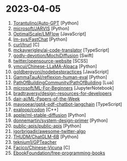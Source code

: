 # 2023-04-05

1. [Torantulino/Auto-GPT](https://github.com/Torantulino/Auto-GPT "An experimental open-source attempt to make GPT-4 fully autonomous.") [Python]
2. [microsoft/JARVIS](https://github.com/microsoft/JARVIS "JARVIS, a system to connect LLMs with ML community") [Python]
3. [OptimalScale/LMFlow](https://github.com/OptimalScale/LMFlow "An Extensible Toolkit for Finetuning and Inference of Large Foundation Models. Large Language Model for All.") [JavaScript]
4. [lm-sys/FastChat](https://github.com/lm-sys/FastChat "The release repo for Vicuna: An Open Chatbot Impressing GPT-4") [Python]
5. [curl/trurl](https://github.com/curl/trurl "trurl is a command line tool for URL parsing and manipulation.") [C]
6. [mckaywrigley/ai-code-translator](https://github.com/mckaywrigley/ai-code-translator "Use AI to translate code from one language to another.") [TypeScript]
7. [godly-devotion/MochiDiffusion](https://github.com/godly-devotion/MochiDiffusion "Run Stable Diffusion on Mac natively") [Swift]
8. [twitter/opensource-website](https://github.com/twitter/opensource-website "Twitter's open source website, identifying projects we've released, organizations we support, and the work we do to support open source.") [SCSS]
9. [ymcui/Chinese-LLaMA-Alpaca](https://github.com/ymcui/Chinese-LLaMA-Alpaca "中文LLaMA&Alpaca大语言模型+本地部署 (Chinese LLaMA & Alpaca LLMs)") [Python]
10. [goldbergyoni/nodebestpractices](https://github.com/goldbergyoni/nodebestpractices "✅ The Node.js best practices list (March 2023)") [JavaScript]
11. [GammaTauAI/reflexion-human-eval](https://github.com/GammaTauAI/reflexion-human-eval "An implementation of a Reflexion agent for SOTA Human-Eval Python results.") [Python]
12. [PathOfBuildingCommunity/PathOfBuilding](https://github.com/PathOfBuildingCommunity/PathOfBuilding "Offline build planner for Path of Exile.") [Lua]
13. [microsoft/ML-For-Beginners](https://github.com/microsoft/ML-For-Beginners "12 weeks, 26 lessons, 52 quizzes, classic Machine Learning for all") [JupyterNotebook]
14. [bradtraversy/design-resources-for-developers](https://github.com/bradtraversy/design-resources-for-developers "Curated list of design and UI resources from stock photos, web templates, CSS frameworks, UI libraries, tools and much more") 
15. [dair-ai/ML-Papers-of-the-Week](https://github.com/dair-ai/ML-Papers-of-the-Week "🔥Highlighting the top ML papers every week.") 
16. [mayooear/gpt4-pdf-chatbot-langchain](https://github.com/mayooear/gpt4-pdf-chatbot-langchain "GPT4 & LangChain Chatbot for large PDF docs") [TypeScript]
17. [exaloop/codon](https://github.com/exaloop/codon "A high-performance, zero-overhead, extensible Python compiler using LLVM") [C++]
18. [apple/ml-stable-diffusion](https://github.com/apple/ml-stable-diffusion "Stable Diffusion with Core ML on Apple Silicon") [Python]
19. [donnemartin/system-design-primer](https://github.com/donnemartin/system-design-primer "Learn how to design large-scale systems. Prep for the system design interview. Includes Anki flashcards.") [Python]
20. [public-apis/public-apis](https://github.com/public-apis/public-apis "A collective list of free APIs") [Python]
21. [igorbrigadir/awesome-twitter-algo](https://github.com/igorbrigadir/awesome-twitter-algo "The release of the Twitter algorithm, annotated for recsys") 
22. [THUDM/ChatGLM-6B](https://github.com/THUDM/ChatGLM-6B "ChatGLM-6B：开源双语对话语言模型 | An Open Bilingual Dialogue Language Model") [Python]
23. [teknium1/GPTeacher](https://github.com/teknium1/GPTeacher "A collection of modular datasets generated by GPT-4, General-Instruct - Roleplay-Instruct - Code-Instruct - and Toolformer") 
24. [Facico/Chinese-Vicuna](https://github.com/Facico/Chinese-Vicuna "Chinese-Vicuna: A Chinese Instruction-following LLaMA-based Model —— 一个中文低资源的llama+lora方案，结构参考alpaca") [C]
25. [EbookFoundation/free-programming-books](https://github.com/EbookFoundation/free-programming-books "📚 Freely available programming books") 
